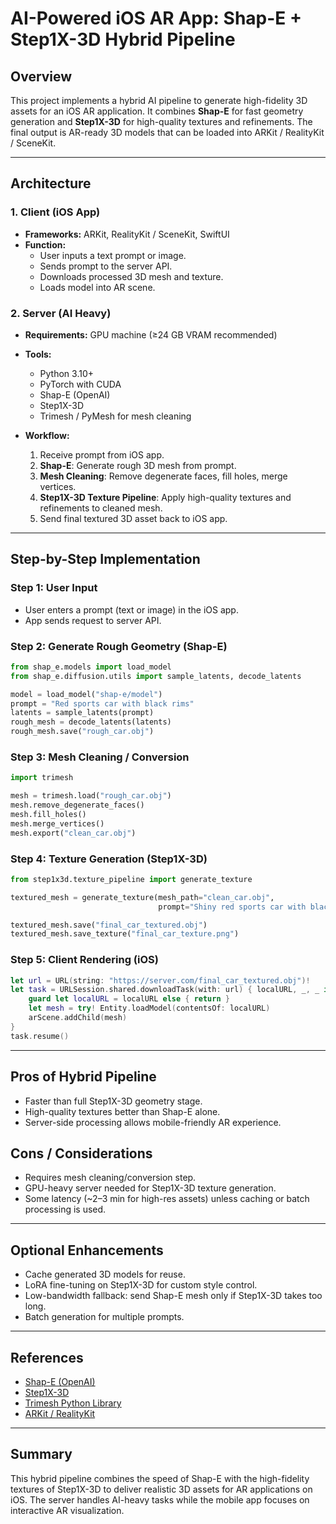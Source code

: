 # AI-Powered iOS AR App: Shap-E + Step1X-3D Hybrid Pipeline

## Overview
This project implements a hybrid AI pipeline to generate high-fidelity 3D assets for an iOS AR application. It combines **Shap-E** for fast geometry generation and **Step1X-3D** for high-quality textures and refinements. The final output is AR-ready 3D models that can be loaded into ARKit / RealityKit / SceneKit.

---

## Architecture

### 1. Client (iOS App)
- **Frameworks:** ARKit, RealityKit / SceneKit, SwiftUI
- **Function:**
  - User inputs a text prompt or image.
  - Sends prompt to the server API.
  - Downloads processed 3D mesh and texture.
  - Loads model into AR scene.

### 2. Server (AI Heavy)
- **Requirements:** GPU machine (≥24 GB VRAM recommended)
- **Tools:**
  - Python 3.10+
  - PyTorch with CUDA
  - Shap-E (OpenAI)
  - Step1X-3D
  - Trimesh / PyMesh for mesh cleaning

- **Workflow:**
  1. Receive prompt from iOS app.
  2. **Shap-E**: Generate rough 3D mesh from prompt.
  3. **Mesh Cleaning**: Remove degenerate faces, fill holes, merge vertices.
  4. **Step1X-3D Texture Pipeline**: Apply high-quality textures and refinements to cleaned mesh.
  5. Send final textured 3D asset back to iOS app.

---

## Step-by-Step Implementation

### Step 1: User Input
- User enters a prompt (text or image) in the iOS app.
- App sends request to server API.

### Step 2: Generate Rough Geometry (Shap-E)
```python
from shap_e.models import load_model
from shap_e.diffusion.utils import sample_latents, decode_latents

model = load_model("shap-e/model")
prompt = "Red sports car with black rims"
latents = sample_latents(prompt)
rough_mesh = decode_latents(latents)
rough_mesh.save("rough_car.obj")
```

### Step 3: Mesh Cleaning / Conversion
```python
import trimesh

mesh = trimesh.load("rough_car.obj")
mesh.remove_degenerate_faces()
mesh.fill_holes()
mesh.merge_vertices()
mesh.export("clean_car.obj")
```

### Step 4: Texture Generation (Step1X-3D)
```python
from step1x3d.texture_pipeline import generate_texture

textured_mesh = generate_texture(mesh_path="clean_car.obj",
                                 prompt="Shiny red sports car with black rims")

textured_mesh.save("final_car_textured.obj")
textured_mesh.save_texture("final_car_texture.png")
```

### Step 5: Client Rendering (iOS)
```swift
let url = URL(string: "https://server.com/final_car_textured.obj")!
let task = URLSession.shared.downloadTask(with: url) { localURL, _, _ in
    guard let localURL = localURL else { return }
    let mesh = try! Entity.loadModel(contentsOf: localURL)
    arScene.addChild(mesh)
}
task.resume()
```

---

## Pros of Hybrid Pipeline
- Faster than full Step1X-3D geometry stage.
- High-quality textures better than Shap-E alone.
- Server-side processing allows mobile-friendly AR experience.

## Cons / Considerations
- Requires mesh cleaning/conversion step.
- GPU-heavy server needed for Step1X-3D texture generation.
- Some latency (~2–3 min for high-res assets) unless caching or batch processing is used.

---

## Optional Enhancements
- Cache generated 3D models for reuse.
- LoRA fine-tuning on Step1X-3D for custom style control.
- Low-bandwidth fallback: send Shap-E mesh only if Step1X-3D takes too long.
- Batch generation for multiple prompts.

---

## References
- [Shap-E (OpenAI)](https://github.com/openai/shap-e)
- [Step1X-3D](https://arxiv.org/abs/XXXX.XXXXX)
- [Trimesh Python Library](https://trimsh.org/)
- [ARKit / RealityKit](https://developer.apple.com/augmented-reality/)

---

## Summary
This hybrid pipeline combines the speed of Shap-E with the high-fidelity textures of Step1X-3D to deliver realistic 3D assets for AR applications on iOS. The server handles AI-heavy tasks while the mobile app focuses on interactive AR visualization.

